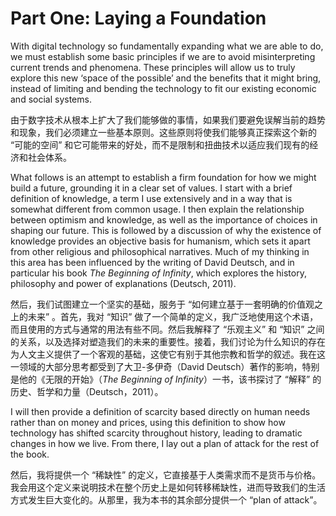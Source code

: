 # Part One: Laying a Foundation

With digital technology so fundamentally expanding what we are able to do, we must establish some basic principles if we are to avoid misinterpreting current trends and phenomena. These principles will allow us to truly explore this new ‘space of the possible’ and the benefits that it might bring, instead of limiting and bending the technology to fit our existing economic and social systems.

由于数字技术从根本上扩大了我们能够做的事情，如果我们要避免误解当前的趋势和现象，我们必须建立一些基本原则。这些原则将使我们能够真正探索这个新的 “可能的空间” 和它可能带来的好处，而不是限制和扭曲技术以适应我们现有的经济和社会体系。

 
What follows is an attempt to establish a firm foundation for how we might build a future, grounding it in a clear set of values. I start with a brief definition of knowledge, a term I use extensively and in a way that is somewhat different from common usage. I then explain the relationship between optimism and knowledge, as well as the importance of choices in shaping our future. This is followed by a discussion of why the existence of knowledge provides an objective basis for humanism, which sets it apart from other religious and philosophical narratives. Much of my thinking in this area has been influenced by the writing of David Deutsch, and in particular his book *The Beginning of Infinity*, which explores the history, philosophy and power of explanations (Deutsch, 2011). 

然后，我们试图建立一个坚实的基础，服务于 “如何建立基于一套明确的价值观之上的未来” 。首先，我对 “知识” 做了一个简单的定义，我广泛地使用这个术语，而且使用的方式与通常的用法有些不同。然后我解释了 “乐观主义” 和 “知识” 之间的关系，以及选择对塑造我们的未来的重要性。接着，我们讨论为什么知识的存在为人文主义提供了一个客观的基础，这使它有别于其他宗教和哲学的叙述。我在这一领域的大部分思考都受到了大卫-多伊奇（David Deutsch）著作的影响，特别是他的《无限的开始》（*The Beginning of Infinity*）一书，该书探讨了 “解释” 的历史、哲学和力量（Deutsch，2011）。


I will then provide a definition of scarcity based directly on human needs rather than on money and prices, using this definition to show how technology has shifted scarcity throughout history, leading to dramatic changes in how we live. From there, I lay out a plan of attack for the rest of the book.

然后，我将提供一个 “稀缺性” 的定义，它直接基于人类需求而不是货币与价格。我会用这个定义来说明技术在整个历史上是如何转移稀缺性，进而导致我们的生活方式发生巨大变化的。从那里，我为本书的其余部分提供一个 “plan of attack”。
